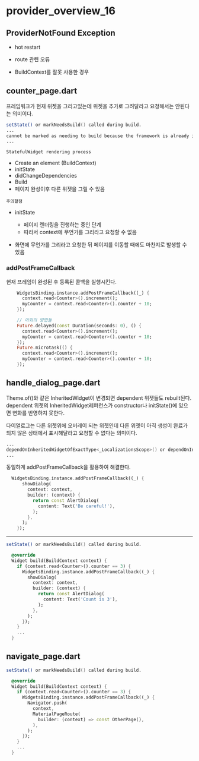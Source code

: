 # provider_overview_16

## ProviderNotFound Exception

* hot restart

* route 관련 오류

* BuildContext를 잘못 사용한 경우

## counter_page.dart

프레임워크가 현재 위젯을 그리고있는데 위젯을 추가로 그려달라고 요청해서는 안된다는 의미이다.

```zsh
setState() or markNeedsBuild() called during build.
...
cannot be marked as needing to build because the framework is already in the process of building widgets.
...
```

`StatefulWidget rendering process`

* Create an element (BuildContext)
* initState
* didChangeDependencies
* Build
* 페이지 완성이후 다른 위젯을 그릴 수 있음

`주의할점`

* initState
  
  * 페이지 렌더링을 진행하는 중인 단계
  * 따라서 context에 무언가를 그리라고 요청할 수 없음

* 화면에 무언가를 그리라고 요청한 뒤 페이지를 이동할 때에도 마찬지로 발생할 수 있음

### addPostFrameCallback

현재 프레임이 완성된 후 등록된 콜백을 실행시킨다.

```dart
    WidgetsBinding.instance.addPostFrameCallback((_) {
      context.read<Counter>().increment();
      myCounter = context.read<Counter>().counter + 10;
    });

    // 이외의 방법들
    Future.delayed(const Duration(seconds: 0), () {
      context.read<Counter>().increment();
      myCounter = context.read<Counter>().counter + 10;
    });
    Future.microtask(() {
      context.read<Counter>().increment();
      myCounter = context.read<Counter>().counter + 10;
    });
```

## handle_dialog_page.dart

Theme.of()와 같은 InheritedWidget이 변경되면 dependent 위젯들도 rebuilt된다. dependent 위젯의 InheritedWidget레퍼런스가 constructor나 initState()에 있으면 변화를 반영하지 못한다.

다이얼로그는 다른 위젯위에 오버레이 되는 위젯인데 다른 위젯이 아직 생성이 완료가 되지 않은 상태에서 표시해달라고 요청할 수 없다는 의미이다.

```zsh
...
dependOnInheritedWidgetOfExactType<_LocalizationsScope>() or dependOnInheritedElement() was called before _HandleDialogPageState.initState() 
...
```

동일하게 addPostFrameCallback을 활용하여 해결한다.

```dart
  WidgetsBinding.instance.addPostFrameCallback((_) {
      showDialog(
        context: context,
        builder: (context) {
          return const AlertDialog(
            content: Text('Be careful!'),
          );
        },
      );
    });
```

---

```zsh
setState() or markNeedsBuild() called during build.
```

```dart
  @override
  Widget build(BuildContext context) {
    if (context.read<Counter>().counter == 3) {
      WidgetsBinding.instance.addPostFrameCallback((_) {
        showDialog(
          context: context,
          builder: (context) {
            return const AlertDialog(
              content: Text('Count is 3'),
            );
          },
        );
      });
    }
    ...
  }
```

## navigate_page.dart

```zsh
setState() or markNeedsBuild() called during build.
```

```dart
  @override
  Widget build(BuildContext context) {
    if (context.read<Counter>().counter == 3) {
      WidgetsBinding.instance.addPostFrameCallback((_) {
        Navigator.push(
          context,
          MaterialPageRoute(
            builder: (context) => const OtherPage(),
          ),
        );
      });
    }
    ...
  }
```
